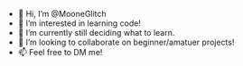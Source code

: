 - 👋 Hi, I’m @MooneGlitch
- 👀 I’m interested in learning code!
- 🌱 I’m currently still deciding what to learn.
- 💞️ I’m looking to collaborate on beginner/amatuer projects!
- 📫 Feel free to DM me!

<!---
MooneGlitch/MooneGlitch is a ✨ special ✨ repository because its `README.md` (this file) appears on your GitHub profile.
You can click the Preview link to take a look at your changes.
--->
